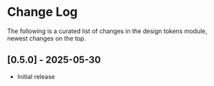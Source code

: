 # Change Log

The following is a curated list of changes in the design tokens module, newest changes on the top.

## [0.5.0] - 2025-05-30

- Initial release
